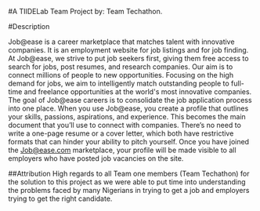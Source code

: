 #A TIIDELab Team Project by: Team Techathon.

#Description

Job@ease is a career marketplace that matches talent with innovative companies. 
It is an employment website for job listings and for job finding. 
At Job@ease, we strive to put job seekers first, giving them free access to search for jobs, post resumes, and research companies. Our aim is to connect millions of people to new opportunities.
Focusing on the high demand for jobs, we aim to intelligently match outstanding people to full-time and freelance opportunities at the world's most innovative companies.
The goal of Job@ease careers is to consolidate the job application process into one place. When you use Job@ease, you create a profile that outlines your skills, passions, aspirations, and experience.
This becomes the main document that you’ll use to connect with companies. There’s no need to write a one-page resume or a cover letter, which both have restrictive formats that can hinder your ability to pitch yourself.
Once you have joined the Job@ease.com marketplace, your profile will be made visible to all employers who have posted job vacancies on the site.

##Attribution
High regards to all Team one members (Team Techathon) for the solution to this project as we were able to put time into understanding the problems faced by many Nigerians in trying to get a job and employers trying to get the right candidate.


